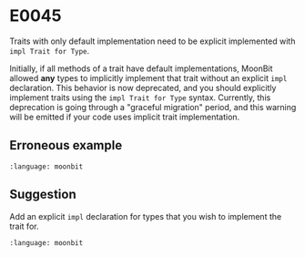 # E0045

Traits with only default implementation need to be explicit implemented with
`impl Trait for Type`.

Initially, if all methods of a trait have default implementations, MoonBit
allowed **any** types to implicitly implement that trait without an explicit
`impl` declaration. This behavior is now deprecated, and you should explicitly
implement traits using the `impl Trait for Type` syntax. Currently, this
deprecation is going through a "graceful migration" period, and this warning
will be emitted if your code uses implicit trait implementation.

## Erroneous example

```{literalinclude} /sources/error_codes/0045_error/top.mbt
:language: moonbit
```

## Suggestion

Add an explicit `impl` declaration for types that you wish to implement the
trait for.

```{literalinclude} /sources/error_codes/0045_fixed/top.mbt
:language: moonbit
```
